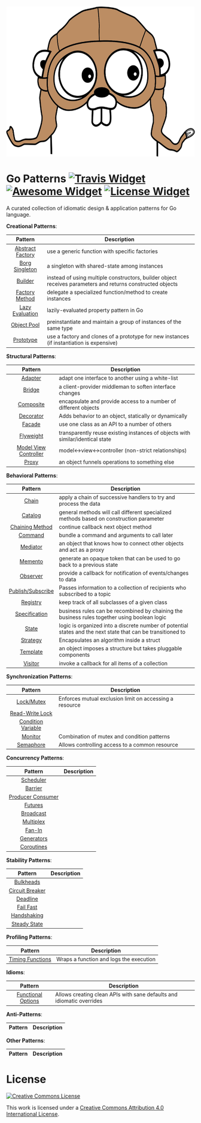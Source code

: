 <p align="center">
  <img src="/gopher.jpg" height="400">
</p>

# Go Patterns [![Travis Widget]][Travis] [![Awesome Widget]][Awesome] [![License Widget]][License]
[Awesome Widget]: https://img.shields.io/badge/awesome-%E2%9C%93-ff69b4.svg?style=flat-square
[Awesome]: https://github.com/sindresorhus/awesome
[Travis Widget]: https://img.shields.io/travis/tmrts/awesome-google-cloud.svg?style=flat-square
[Travis]: http://travis-ci.org/tmrts/go-patterns
[License Widget]: https://img.shields.io/badge/license-Creative%20Commons%204.0-E91E63.svg?style=flat-square
[License]: http://creativecommons.org/licenses/by/4.0/
A curated collection of idiomatic design & application patterns for Go language.

__Creational Patterns__:

| Pattern | Description |
|:-------:| ----------- |
| [Abstract Factory](abstract_factory.go) | use a generic function with specific factories |
| [Borg Singleton](borg_singleton.go) | a singleton with shared-state among instances |
| [Builder](builder.go) | instead of using multiple constructors, builder object receives parameters and returns constructed objects |
| [Factory Method](factory_method.go) | delegate a specialized function/method to create instances |
| [Lazy Evaluation](lazy_evaluation.go) | lazily-evaluated property pattern in Go |
| [Object Pool](object_pool.go) | preinstantiate and maintain a group of instances of the same type |
| [Prototype](prototype.go) | use a factory and clones of a prototype for new instances (if instantiation is expensive) |

__Structural Patterns__:

| Pattern | Description |
|:-------:| ----------- |
| [Adapter](adapter.go) | adapt one interface to another using a white-list |
| [Bridge](bridge.go) | a client-provider middleman to soften interface changes |
| [Composite](composite.go) | encapsulate and provide access to a number of different objects |
| [Decorator](decorator.go) | Adds behavior to an object, statically or dynamically |
| [Facade](facade.go) | use one class as an API to a number of others |
| [Flyweight](flyweight.go) | transparently reuse existing instances of objects with similar/identical state |
| [Model View Controller](mvc.go) | model<->view<->controller (non-strict relationships) |
| [Proxy](proxy.go) | an object funnels operations to something else |

__Behavioral Patterns__:

| Pattern | Description |
|:-------:| ----------- |
| [Chain](chain.go) | apply a chain of successive handlers to try and process the data |
| [Catalog](catalog.go) | general methods will call different specialized methods based on construction parameter |
| [Chaining Method](chaining_method.go) | continue callback next object method |
| [Command](command.go) | bundle a command and arguments to call later |
| [Mediator](mediator.go) | an object that knows how to connect other objects and act as a proxy |
| [Memento](memento.go) | generate an opaque token that can be used to go back to a previous state |
| [Observer](observer.go) | provide a callback for notification of events/changes to data |
| [Publish/Subscribe](publish_subscribe.go) | Passes information to a collection of recipients who subscribed to a topic |
| [Registry](registry.go) | keep track of all subclasses of a given class |
| [Specification](specification.go) |  business rules can be recombined by chaining the business rules together using boolean logic |
| [State](state.go) | logic is organized into a discrete number of potential states and the next state that can be transitioned to |
| [Strategy](strategy.go) | Encapsulates an algorithm inside a struct |
| [Template](template.go) | an object imposes a structure but takes pluggable components |
| [Visitor](visitor.go) | invoke a callback for all items of a collection |
 
__Synchronization Patterns__:

| Pattern | Description |
|:-------:| ----------- |
| [Lock/Mutex](mutex.go) | Enforces mutual exclusion limit on accessing a resource |
| [Read-Write Lock](read_write_lock.go) | |
| [Condition Variable](condition_variable.go) | |
| [Monitor](monitor.go) | Combination of mutex and condition patterns |
| [Semaphore](semaphore.go) | Allows controlling access to a common resource |

__Concurrency Patterns__:

| Pattern | Description |
|:-------:| ----------- |
| [Scheduler](scheduler.go) | |
| [Barrier](barrier.go) | |
| [Producer Consumer](producer_consumer.go) | |
| [Futures](future.go) | |
| [Broadcast](broadcast.go) | |
| [Multiplex](multiplex.go) | |
| [Fan-In](fan_in.go) | |
| [Generators](generator.go) | |
| [Coroutines](coroutine.go) | |

__Stability Patterns__:

| Pattern | Description |
|:-------:| ----------- |
| [Bulkheads](bulkhead.go) | |
| [Circuit Breaker](circuit_breaker.go) | |
| [Deadline](deadline.go) | |
| [Fail Fast](fail_fast.go) | |
| [Handshaking](handshaking.go) | |
| [Steady State](steady_state.go) | |

__Profiling Patterns__:

| Pattern | Description |
|:-------:| ----------- |
| [Timing Functions](timing.go) | Wraps a function and logs the execution |

__Idioms__:

| Pattern | Description |
|:-------:| ----------- |
| [Functional Options](functional_options.go) | Allows creating clean APIs with sane defaults and idiomatic overrides |

__Anti-Patterns__:

| Pattern | Description |
|:-------:| ----------- |

__Other Patterns__:

| Pattern | Description |
|:-------:| ----------- |

# License

[![Creative Commons License](http://i.creativecommons.org/l/by/4.0/88x31.png)](http://creativecommons.org/licenses/by/4.0/)

This work is licensed under a [Creative Commons Attribution 4.0 International License](http://creativecommons.org/licenses/by/4.0/).
